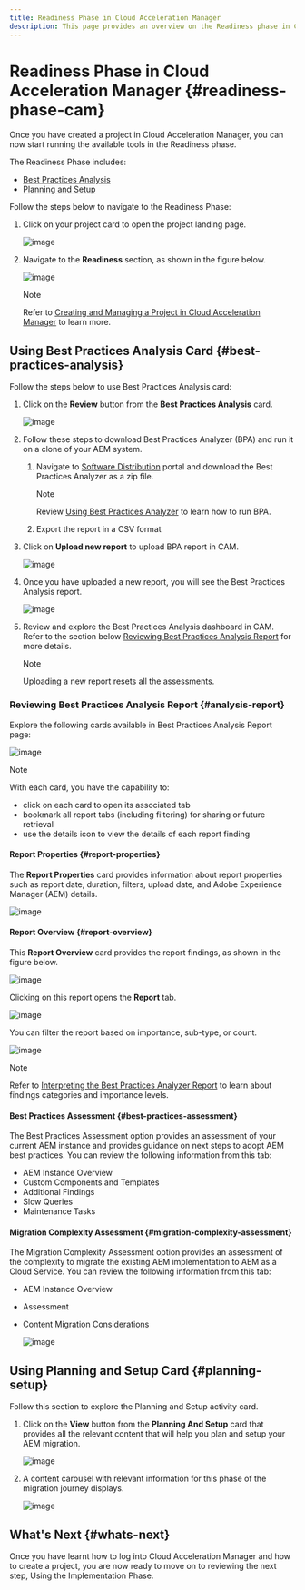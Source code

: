 ```yaml
---
title: Readiness Phase in Cloud Acceleration Manager
description: This page provides an overview on the Readiness phase in Cloud Acceleration Manager.
---
```


# Readiness Phase in Cloud Acceleration Manager {#readiness-phase-cam}

Once you have created a project in Cloud Acceleration Manager, you can now start running the available tools in the Readiness phase.

The Readiness Phase includes:

* [Best Practices Analysis](#best-practices-analysis)
* [Planning and Setup](#planning-setup) 

Follow the steps below to navigate to the Readiness Phase:

1. Click on your project card to open the project landing page.

   ![image](/help/move-to-cloud-service/cloud-acceleration-manager/assets/cam-landing1.png)

1. Navigate to the **Readiness** section, as shown in the figure below.

   ![image](/help/move-to-cloud-service/cloud-acceleration-manager/assets/readiness-1.png)

   >[!NOTE]
   >Refer to [Creating and Managing a Project in Cloud Acceleration Manager](/help/move-to-cloud-service/cloud-acceleration-manager/using-cam/getting-started-cam.md) to learn more.

## Using Best Practices Analysis Card {#best-practices-analysis}

Follow the steps below to use Best Practices Analysis card:

1. Click on the **Review** button from the **Best Practices Analysis** card. 

   ![image](/help/move-to-cloud-service/cloud-acceleration-manager/assets/readiness-2.png)

1. Follow these steps to download Best Practices Analyzer (BPA) and run it on a clone of your AEM system.

   1. Navigate to [Software Distribution](https://experience.adobe.com/#/downloads/content/software-distribution/en/aemcloud.html) portal and download the Best Practices Analyzer as a zip file.

      >[!NOTE]
      >Review [Using Best Practices Analyzer](https://experienceleague.adobe.com/docs/experience-manager-cloud-service/moving/cloud-migration/best-practices-analyzer/using-best-practices-analyzer.html?lang=en#imp-considerations) to learn how to run BPA.

   1. Export the report in a CSV format 

1. Click on **Upload new report** to upload BPA report in CAM.

   ![image](/help/move-to-cloud-service/cloud-acceleration-manager/assets/readiness-3.png)

1. Once you have uploaded a new report, you will see the Best Practices Analysis report.

   ![image](/help/move-to-cloud-service/cloud-acceleration-manager/assets/cam-bpareport.png)

1. Review and explore the Best Practices Analysis dashboard in CAM. Refer to the section below [Reviewing Best Practices Analysis Report](#analysis-report) for more details.

   >[!NOTE]
   >Uploading a new report resets all the assessments.

### Reviewing Best Practices Analysis Report {#analysis-report}

Explore the following cards available in Best Practices Analysis Report page:

![image](/help/move-to-cloud-service/cloud-acceleration-manager/assets/cam-bpareport.png)

>[!NOTE]
> With each card, you have the capability to:
>* click on each card to open its associated tab
>* bookmark all report tabs (including filtering) for sharing or future retrieval
>* use the details icon to view the details of each report finding

#### Report Properties {#report-properties}

The **Report Properties** card provides information about report properties such as report date, duration, filters, upload date, and Adobe Experience Manager (AEM) details.

![image](/help/move-to-cloud-service/cloud-acceleration-manager/assets/report-properties.png)

#### Report Overview {#report-overview}

This **Report Overview** card provides the report findings, as shown in the figure below.

![image](/help/move-to-cloud-service/cloud-acceleration-manager/assets/report-overview.png)

Clicking on this report opens the **Report** tab.

![image](/help/move-to-cloud-service/cloud-acceleration-manager/assets/report-overview2.png)

You can filter the report based on importance, sub-type, or count.

![image](/help/move-to-cloud-service/cloud-acceleration-manager/assets/report-overview3.png)

>[!NOTE]
>Refer to [Interpreting the Best Practices Analyzer Report](https://experienceleague.adobe.com/docs/experience-manager-cloud-service/moving/cloud-migration/best-practices-analyzer/using-best-practices-analyzer.html?lang=en) to learn about findings categories and importance levels.

#### Best Practices Assessment {#best-practices-assessment}

The Best Practices Assessment option provides an assessment of your current AEM instance and provides guidance on next steps to adopt AEM best practices. You can review the following information from this tab:

* AEM Instance Overview
* Custom Components and Templates
* Additional Findings
* Slow Queries
* Maintenance Tasks

#### Migration Complexity Assessment {#migration-complexity-assessment}

The Migration Complexity Assessment option provides an assessment of the complexity to migrate the existing AEM implementation to AEM as a Cloud Service. You can review the following information from this tab:

* AEM Instance Overview
* Assessment
* Content Migration Considerations

   ![image](/help/move-to-cloud-service/cloud-acceleration-manager/assets/migration-complexity-1.png)

## Using Planning and Setup Card {#planning-setup}

Follow this section to explore the Planning and Setup activity card.

1. Click on the **View** button from the **Planning And Setup** card that provides all the relevant content that will help you plan and setup your AEM migration.

   ![image](/help/move-to-cloud-service/cloud-acceleration-manager/assets/readiness-4.png)

1. A content carousel with relevant information for this phase of the migration journey displays.

   ![image](/help/move-to-cloud-service/cloud-acceleration-manager/assets/readiness-5-planning.png)

## What's Next {#whats-next}

Once you have learnt how to log into Cloud Acceleration Manager and how to create a project, you are now ready to move on to reviewing the next step, Using the Implementation Phase.
